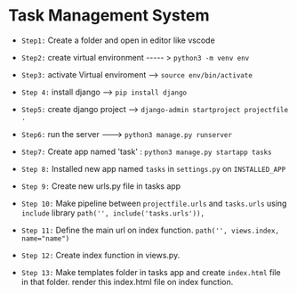 # Task Management System

- `Step1:` Create a folder and open in editor like vscode

- `Step2:` create virtual environment ----- > `python3 -m venv env`

- `Step3:` activate Virtual enviroment --> `source env/bin/activate`

- `Step 4:` install django --> `pip install django`

- `Step5:` create django project --> `django-admin startproject projectfile . `

- `Step6:` run the server ---> `python3 manage.py runserver`

- `Step7:` Create app named 'task' : `python3 manage.py startapp tasks`

- `Step 8:` Installed new app named `tasks` in `settings.py` on `INSTALLED_APP`

- `Step 9:` Create new urls.py file in tasks app

- `Step 10:` Make pipeline between `projectfile.urls` and `tasks.urls` using `include` library `path('', include('tasks.urls')),`

- `Step 11:` Define the main url on index function. `path('', views.index, name="name")`

- `Step 12:` Create index function in views.py.

- `Step 13:` Make templates folder in tasks app and create `index.html` file in that folder. render this index.html file on index function.


